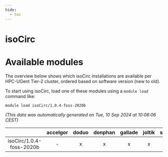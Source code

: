 ```yaml
---
hide:
  - toc
---
```


isoCirc
=======

# Available modules


The overview below shows which isoCirc installations are available per HPC-UGent Tier-2 cluster, ordered based on software version (new to old).

To start using isoCirc, load one of these modules using a `module load` command like:

```shell
module load isoCirc/1.0.4-foss-2020b
```

*(This data was automatically generated on Tue, 10 Sep 2024 at 10:06:06 CEST)*  

| |accelgor|doduo|donphan|gallade|joltik|shinx|skitty|
| :---: | :---: | :---: | :---: | :---: | :---: | :---: | :---: |
|isoCirc/1.0.4-foss-2020b|-|x|x|x|x|-|x|
